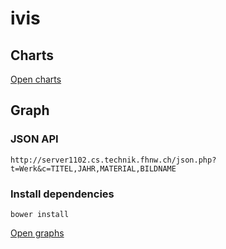 # ivis

## Charts

[Open charts](/charts/index.html)

## Graph

### JSON API

    http://server1102.cs.technik.fhnw.ch/json.php?t=Werk&c=TITEL,JAHR,MATERIAL,BILDNAME

### Install dependencies

    bower install

[Open graphs](/graphs/index.html)
